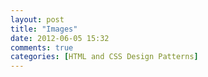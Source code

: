 ```yaml
---
layout: post
title: "Images"
date: 2012-06-05 15:32
comments: true
categories: [HTML and CSS Design Patterns]
---
```

